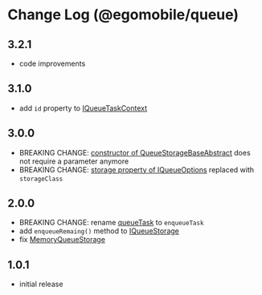 # Change Log (@egomobile/queue)

## 3.2.1

- code improvements

## 3.1.0

- add `id` property to [IQueueTaskContext](https://egomobile.github.io/node-queue/interfaces/IQueueTaskContext.html)

## 3.0.0

- BREAKING CHANGE: [constructor of QueueStorageBaseAbstract](https://egomobile.github.io/node-queue/classes/QueueStorageBase.html#constructor) does not require a parameter anymore
- BREAKING CHANGE: [storage property of IQueueOptions](https://egomobile.github.io/node-queue/interfaces/IQueueOptions.html#storage) replaced with `storageClass`

## 2.0.0

- BREAKING CHANGE: rename [queueTask](https://egomobile.github.io/node-queue/interfaces/IQueueStorage.html#queueTask) to `enqueueTask`
- add `enqueueRemaing()` method to [IQueueStorage](https://egomobile.github.io/node-queue/interfaces/IQueueStorage.html)
- fix [MemoryQueueStorage](https://egomobile.github.io/node-queue/classes/MemoryQueueStorage.html)

## 1.0.1

- initial release
